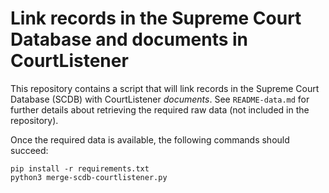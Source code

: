 Link records in the Supreme Court Database and documents in CourtListener
=========================================================================

This repository contains a script that will link records in the Supreme Court
Database (SCDB) with CourtListener *documents*. See `README-data.md` for
further details about retrieving the required raw data (not included in the
repository).

Once the required data is available, the following commands should succeed:

    pip install -r requirements.txt
    python3 merge-scdb-courtlistener.py
